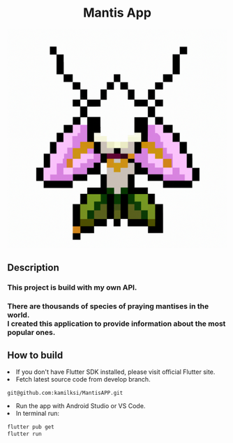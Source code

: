 <h1 align = "center"> Mantis App </h1>

![alt text](https://raw.githubusercontent.com/kamilksi/MantisAPP/develop/lib/assets/icon/icon.png?raw=true?width=100)

<h2>Description</h2>

<h3>This project is build with my own API.</h3>

<h3>There are thousands of species of praying mantises in the world. 
</br>
I created this application to provide information about the most popular ones.</h3>


## How to build

<li>If you don't have Flutter SDK installed, please visit official Flutter site.</li>
<li>Fetch latest source code from develop branch.</li>


```
git@github.com:kamilksi/MantisAPP.git
```

<li>Run the app with Android Studio or VS Code.</li>
<li>In terminal run:</li>

```
flutter pub get
flutter run
```
